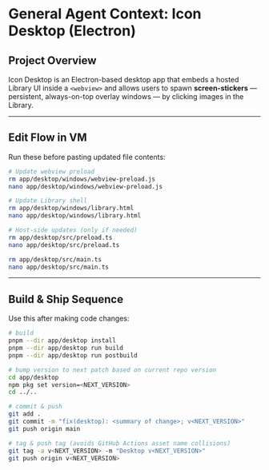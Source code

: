 # General Agent Context: Icon Desktop (Electron)

## Project Overview

Icon Desktop is an Electron-based desktop app that embeds a hosted Library UI inside a `<webview>` and allows users to spawn **screen-stickers** — persistent, always-on-top overlay windows — by clicking images in the Library.

---

## Edit Flow in VM

Run these before pasting updated file contents:

```bash
# Update webview preload
rm app/desktop/windows/webview-preload.js
nano app/desktop/windows/webview-preload.js

# Update Library shell
rm app/desktop/windows/library.html
nano app/desktop/windows/library.html

# Host-side updates (only if needed)
rm app/desktop/src/preload.ts
nano app/desktop/src/preload.ts

rm app/desktop/src/main.ts
nano app/desktop/src/main.ts
```

---

## Build & Ship Sequence

Use this after making code changes:

```bash
# build
pnpm --dir app/desktop install
pnpm --dir app/desktop run build
pnpm --dir app/desktop run postbuild
```

```bash
# bump version to next patch based on current repo version
cd app/desktop
npm pkg set version=<NEXT_VERSION>
cd ../..
```

```bash
# commit & push
git add .
git commit -m "fix(desktop): <summary of change>; v<NEXT_VERSION>"
git push origin main
```

```bash
# tag & push tag (avoids GitHub Actions asset name collisions)
git tag -a v<NEXT_VERSION> -m "Desktop v<NEXT_VERSION>"
git push origin v<NEXT_VERSION>
```
